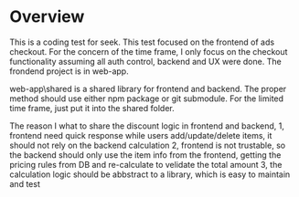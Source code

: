 # Overview

This is a coding test for seek.
This test focused on the frontend of ads checkout. For the concern of the time frame, I only focus on the checkout functionality assuming all auth control, backend and UX were done.
The frondend project is in web-app.


web-app\shared is a shared library for frontend and backend.
The proper method should use either npm package or git submodule.
For the limited time frame, just put it into the shared folder.


The reason I what to share the discount logic in frontend and backend,
1, frontend need quick response while users add/update/delete items, it should not rely on the backend calculation
2, frontend is not trustable, so the backend should only use the item info from the frontend, getting the pricing rules from DB and re-calculate to velidate the total amount
3, the calculation logic should be abbstract to a library, which is easy to maintain and test